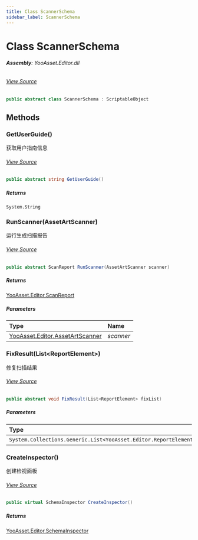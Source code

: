 ```yaml
---
title: Class ScannerSchema
sidebar_label: ScannerSchema
---
```

# Class ScannerSchema


###### **Assembly**: YooAsset.Editor.dll
###### [View Source](https://github.com/tuyoogame/YooAsset-Samples.git/blob/main/Assets/YooAsset/Editor/AssetArtScanner/ScannerSchema.cs#L7)
```csharp title="Declaration"
public abstract class ScannerSchema : ScriptableObject
```
## Methods
### GetUserGuide()
获取用户指南信息
###### [View Source](https://github.com/tuyoogame/YooAsset-Samples.git/blob/main/Assets/YooAsset/Editor/AssetArtScanner/ScannerSchema.cs#L12)
```csharp title="Declaration"
public abstract string GetUserGuide()
```

##### Returns

`System.String`
### RunScanner(AssetArtScanner)
运行生成扫描报告
###### [View Source](https://github.com/tuyoogame/YooAsset-Samples.git/blob/main/Assets/YooAsset/Editor/AssetArtScanner/ScannerSchema.cs#L17)
```csharp title="Declaration"
public abstract ScanReport RunScanner(AssetArtScanner scanner)
```

##### Returns

[YooAsset.Editor.ScanReport](../YooAsset.Editor/ScanReport.md)

##### Parameters

| Type | Name |
|:--- |:--- |
| [YooAsset.Editor.AssetArtScanner](../YooAsset.Editor/AssetArtScanner.md) | *scanner* |

### FixResult(List&lt;ReportElement&gt;)
修复扫描结果
###### [View Source](https://github.com/tuyoogame/YooAsset-Samples.git/blob/main/Assets/YooAsset/Editor/AssetArtScanner/ScannerSchema.cs#L22)
```csharp title="Declaration"
public abstract void FixResult(List<ReportElement> fixList)
```

##### Parameters

| Type | Name |
|:--- |:--- |
| `System.Collections.Generic.List<YooAsset.Editor.ReportElement>` | *fixList* |

### CreateInspector()
创建检视面板
###### [View Source](https://github.com/tuyoogame/YooAsset-Samples.git/blob/main/Assets/YooAsset/Editor/AssetArtScanner/ScannerSchema.cs#L27)
```csharp title="Declaration"
public virtual SchemaInspector CreateInspector()
```

##### Returns

[YooAsset.Editor.SchemaInspector](../YooAsset.Editor/SchemaInspector.md)
